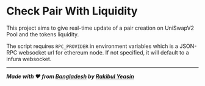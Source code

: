 # Check Pair With Liquidity

This project aims to give real-time update of a pair creation on UniSwapV2 Pool and the tokens liquidity.

The script requires `RPC_PROVIDER` in environment variables which is a JSON-RPC websocket url for ethereum node.
If not specified, it will default to a infura websocket.

---

**_Made with ❤️ from [Bangladesh](https://www.google.com/search?q=bangladesh) by [Rakibul Yeasin](https://fb.me/dreygur)_**
